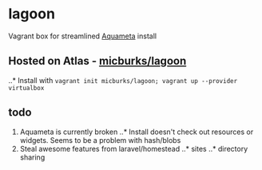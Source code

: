 # lagoon
Vagrant box for streamlined [Aquameta](https://github.com/aquametalabs/aquameta) install

## Hosted on Atlas - [micburks/lagoon](https://atlas.hashicorp.com/micburks/boxes/lagoon)
..* Install with `vagrant init micburks/lagoon; vagrant up --provider virtualbox`


## todo
1. Aquameta is currently broken
..* Install doesn't check out resources or widgets. Seems to be a problem with hash/blobs
2. Steal awesome features from laravel/homestead
..* sites
..* directory sharing

